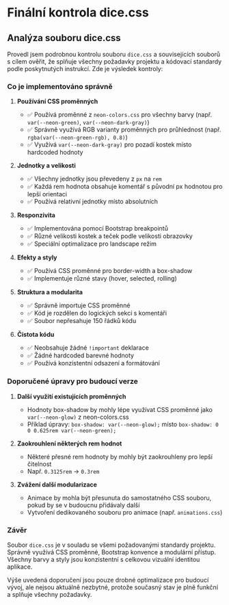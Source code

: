 # Finální kontrola dice.css

## Analýza souboru dice.css

Provedl jsem podrobnou kontrolu souboru `dice.css` a souvisejících souborů s cílem ověřit, že splňuje všechny požadavky projektu a kódovací standardy podle poskytnutých instrukcí. Zde je výsledek kontroly:

### Co je implementováno správně

1. **Používání CSS proměnných**
   - ✅ Používá proměnné z `neon-colors.css` pro všechny barvy (např. `var(--neon-green)`, `var(--neon-dark-gray)`)
   - ✅ Správně využívá RGB varianty proměnných pro průhlednost (např. `rgba(var(--neon-green-rgb), 0.8)`)
   - ✅ Využívá `var(--neon-dark-gray)` pro pozadí kostek místo hardcoded hodnoty

2. **Jednotky a velikosti**
   - ✅ Všechny jednotky jsou převedeny z `px` na `rem`
   - ✅ Každá rem hodnota obsahuje komentář s původní px hodnotou pro lepší orientaci
   - ✅ Používá relativní jednotky místo absolutních

3. **Responzivita**
   - ✅ Implementována pomocí Bootstrap breakpointů
   - ✅ Různé velikosti kostek a teček podle velikosti obrazovky
   - ✅ Speciální optimalizace pro landscape režim

4. **Efekty a styly**
   - ✅ Používá CSS proměnné pro border-width a box-shadow
   - ✅ Implementuje různé stavy (hover, selected, rolling)

5. **Struktura a modularita**
   - ✅ Správně importuje CSS proměnné
   - ✅ Kód je rozdělen do logických sekcí s komentáři
   - ✅ Soubor nepřesahuje 150 řádků kódu

6. **Čistota kódu**
   - ✅ Neobsahuje žádné `!important` deklarace
   - ✅ Žádné hardcoded barevné hodnoty
   - ✅ Používá konzistentní odsazení a formátování

### Doporučené úpravy pro budoucí verze

1. **Další využití existujících proměnných**
   - Hodnoty box-shadow by mohly lépe využívat CSS proměnné jako `var(--neon-glow)` z neon-colors.css
   - Příklad úpravy: `box-shadow: var(--neon-glow);` místo `box-shadow: 0 0 0.625rem var(--neon-green);`

2. **Zaokrouhlení některých rem hodnot**
   - Některé přesné rem hodnoty by mohly být zaokrouhleny pro lepší čitelnost 
   - Např. `0.3125rem` → `0.3rem`

3. **Zvážení další modularizace**
   - Animace by mohla být přesunuta do samostatného CSS souboru, pokud by se v budoucnu přidávaly další
   - Vytvoření dedikovaného souboru pro animace (např. `animations.css`)

### Závěr

Soubor `dice.css` je v souladu se všemi požadovanými standardy projektu. Správně využívá CSS proměnné, Bootstrap konvence a modulární přístup. Všechny barvy a styly jsou konzistentní s celkovou vizuální identitou aplikace.

Výše uvedená doporučení jsou pouze drobné optimalizace pro budoucí vývoj, ale nejsou aktuálně nezbytné, protože současný stav je plně funkční a splňuje všechny požadavky.
